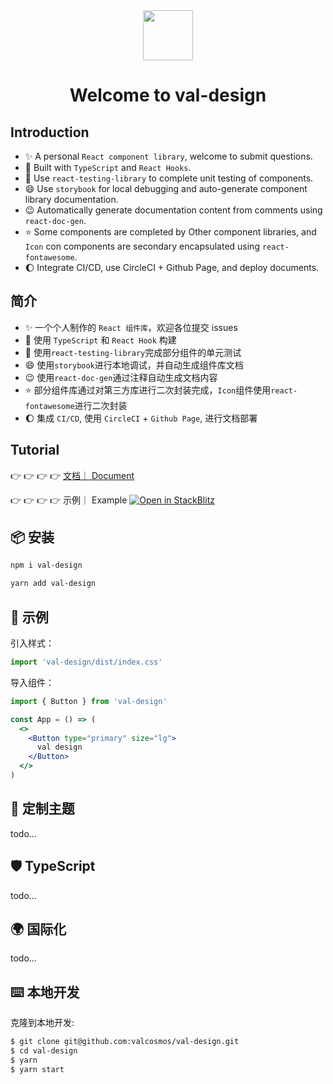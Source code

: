 <div align="center">
    <img width="80px" src="https://valzt.cn/media/avatar_me.png" />
</div>  
 
<h1 align="center">Welcome to val-design</h1>  
 

## Introduction

- ✨ A personal `React component library`, welcome to submit questions.
- 🔭 Built with `TypeScript` and `React Hooks`.
- 🌱 Use `react-testing-library` to complete unit testing of components.
- 😄 Use `storybook` for local debugging and auto-generate component library documentation.
- 😉 Automatically generate documentation content from comments using `react-doc-gen`.
- ⭐️ Some components are completed by Other component libraries, and `Icon` con components are secondary encapsulated using `react-fontawesome`.
- 🌔 Integrate CI/CD, use CircleCI + Github Page, and deploy documents.

## 简介

- ✨ 一个个人制作的 `React 组件库`，欢迎各位提交 issues
- 🔭 使用 `TypeScript` 和 `React Hook` 构建
- 🌱 使用`react-testing-library`完成部分组件的单元测试
- 😄 使用`storybook`进行本地调试，并自动生成组件库文档
- 😉 使用`react-doc-gen`通过注释自动生成文档内容
- ⭐️ 部分组件库通过对第三方库进行二次封装完成，`Icon`组件使用`react-fontawesome`进行二次封装
- 🌔 集成 `CI/CD`, 使用 `CircleCI` + `Github Page`, 进行文档部署

## Tutorial

👉 👉 👉 👉 [文档｜ Document](https://valcosmos.github.io/val-design/?path=/docs/val-design-introduction--page)

👉 👉 👉 👉 示例｜ Example [![Open in StackBlitz](https://developer.stackblitz.com/img/open_in_stackblitz.svg)](https://stackblitz.com/edit/vitejs-vite-jvn7fm)

## 📦 安装

```bash
npm i val-design
```

```bash
yarn add val-design
```

## 🔨 示例

引入样式：

```jsx
import 'val-design/dist/index.css'
```

导入组件：

```jsx
import { Button } from 'val-design'

const App = () => (
  <>
    <Button type="primary" size="lg">
      val design
    </Button>
  </>
)
```

## 🌈 定制主题

todo...

## 🛡 TypeScript

todo...

## 🌍 国际化

todo...

## ⌨️ 本地开发

克隆到本地开发:

```bash
$ git clone git@github.com:valcosmos/val-design.git
$ cd val-design
$ yarn
$ yarn start
```
